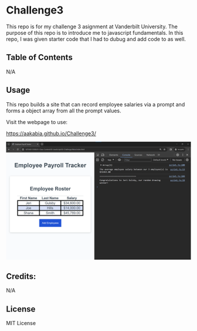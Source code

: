 # Challenge3
This repo is for my challenge 3 asignment at Vanderbilt University. The purpose of this repo is to introduce me to javascript fundamentals. In this repo, I was given starter code that I had to dubug and add code to as well. 


## Table of Contents 
N/A


## Usage 

This repo builds a site that can record employee salaries via a prompt and forms a object array from all the prompt values. 

Visit the webpage to use: 

https://aakabia.github.io/Challenge3/

![Screen shot of project](Assets/03-javascript-homework-console-demo.png)


## Credits:

N/A

## License 

MIT License 

